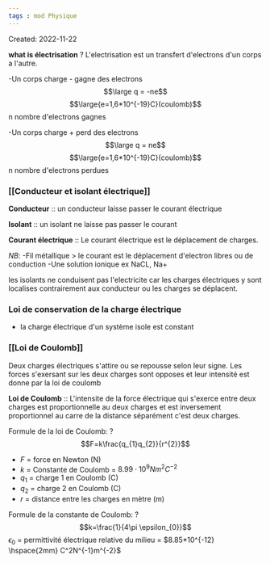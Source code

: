 ```yaml
---
tags : mod Physique
---
```

Created: 2022-11-22 

**what is électrisation**
?
L'electrisation est un transfert d'electrons d'un corps a l'autre. 
<!--SR:!2023-03-09,56,224-->

-Un corps charge - gagne des electrons 
$$\large q = -ne$$
$$\large{e=1,6*10^{-19}C}(coulomb)$$
n nombre d'electrons gagnes

-Un corps charge + perd des electrons 
$$\large q = ne$$
$$\large{e=1,6*10^{-19}C}(coulomb)$$
n nombre d'electrons perdues

### [[Conducteur et isolant électrique]]
**Conducteur** :: un conducteur laisse passer le courant électrique 
<!--SR:!2023-02-06,19,250-->
**Isolant** :: un isolant ne laisse pas passer le courant
<!--SR:!2023-02-20,28,230-->
**Courant électrique** :: Le courant électrique  est le déplacement de charges.
<!--SR:!2023-03-07,54,210-->

*NB*: -Fil métallique > le courant est le déplacement d'electron libres ou de conduction
      -Une solution ionique ex NaCL, Na+  

les isolants ne conduisent pas l'electricite car les charges électriques y sont localises contrairement aux conducteur ou les charges se déplacent. 

### Loi de conservation de la charge électrique
- la charge électrique d'un système isole est constant

### [[Loi de Coulomb]]
Deux charges électriques s'attire ou se repousse selon leur signe. Les forces s'exersant sur les deux charges sont opposes et leur intensité est donne par la loi de coulomb 

**Loi de Coulomb** :: L'intensite de la force électrique qui s'exerce entre deux charges est proportionnelle au deux charges et est inversement proportionnel au carre de la distance séparément c'est deux charges. 
<!--SR:!2023-02-12,20,200-->

Formule de la loi de Coulomb:
?
$$F=k\frac{q_{1}q_{2}}{r^{2}}$$
- $F$ = force en Newton (N)
- $k$ = Constante de Coulomb = $8.99\cdot 10^{9}Nm^{2}C^{-2}$
- $q_{1}$ = charge 1 en Coulomb (C)
- $q_{2}$ = charge 2 en Coulomb (C)
- $r$ = distance entre les charges en mètre (m)
<!--SR:!2023-02-23,15,164-->

Formule de la constante de Coulomb:
?
$$k=\frac{1}{4\pi \epsilon_{0}}$$
$\epsilon_0$ = permittivité électrique relative du milieu = $8.85*10^{-12} \hspace{2mm} C^2N^{-1}m^{-2}$ 
<!--SR:!2023-02-12,4,164-->



